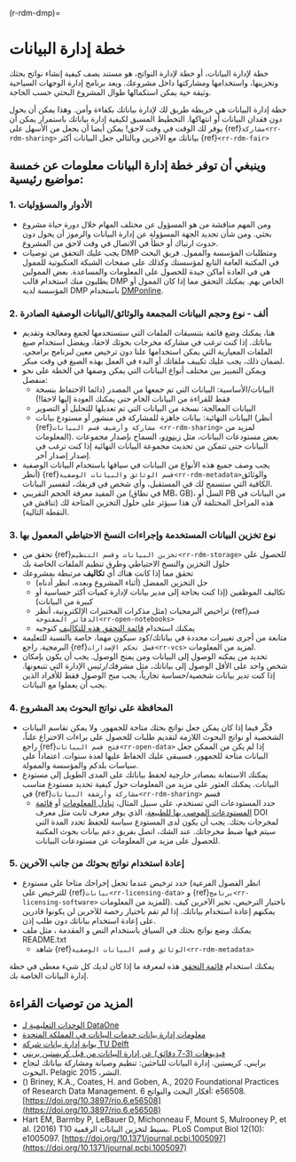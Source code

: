 (r-rdm-dmp)=
# خطة إدارة البيانات

خطة لإدارة البيانات، أو خطة لإدارة النواتج، هو مستند يصف كيفية إنشاء نواتج بحثك وتخزينها، واستخدامها ومشاركتها داخل مشروعك. ويعد برنامج إدارة الوجهات السياحية وثيقة حية يمكن استكمالها طوال المشروع البحثي حسب الحاجة.

خطة إدارة البيانات هي خريطة طريق لك لإدارة بياناتك بكفاءة وأمن. وهذا يمكن أن يحول دون فقدان البيانات أو انتهاكها. التخطيط المسبق لكيفية إدارة بياناتك باستمرار يمكن أن يوفر لك الوقت في وقت لاحق! يمكن أيضا أن يجعل من الأسهل على {ref}`مشاركة<rr-rdm-sharing>` بياناتك مع الآخرين وبالتالي جعل البيانات أكثر {ref}`<rr-rdm-fair>`

## وينبغي أن توفر خطة إدارة البيانات معلومات عن خمسة مواضيع رئيسية:

### 1. الأدوار والمسؤوليات
* ومن المهم مناقشة من هو المسؤول عن مختلف المهام خلال دورة حياة مشروع بحثي. ومن شأن تحديد الجهة المسؤولة عن إدارة البيانات والرموز أن يحول دون حدوث ارتباك أو خطأ في الاتصال في وقت لاحق من المشروع.
* يجب عليك التحقق من توصيات DMP ومتطلبات المؤسسة والممول. فريق البحث في المكتبة العامة التابع لمؤسستك وكذلك على صفحات الشبكة العنكبوتية للممول هي في العادة أماكن جيدة للحصول على المعلومات والمساعدة. بعض الممولين يطلبون منك استخدام قالب DMP الخاص بهم. يمكنك التحقق مما إذا كان الممول أو المؤسسة لديه DMP باستخدام [DMPonline](https://dmponline.dcc.ac.uk/).

### 2. ألف - نوع وحجم البيانات المجمعة والوثائق/البيانات الوصفية الصادرة
* هنا، يمكنك وضع قائمة بتنسيقات الملفات التي ستستخدمها لجمع ومعالجة وتقديم بياناتك. إذا كنت ترغب في مشاركة مخرجات بحوثك لاحقا، ويفضل استخدام صيغ الملفات المعيارية التي يمكن استخدامها علنا دون ترخيص معين لبرنامج برامجي. لضمان ذلك، يجب عليك تكييف ملفاتك أو البدء في العمل بهذه الصيغ في وقت مبكر.
* ويمكن التمييز بين مختلف أنواع البيانات التي يمكن وصفها في الخطة على نحو منفصل:
    * البيانات/الأساسية: البيانات التي تم جمعها من المصدر (دائما الاحتفاظ بنسخة فقط للقراءة من البيانات الخام حتى يمكنك العودة إليها لاحقا!)
    * البيانات المعالجة: نسخة من البيانات التي تم تعديلها للتحليل أو التصوير
    * البيانات النهائية: بيانات جاهزة للمشاركة في منشور أو مستودع بيانات (أنظر {ref}`مشاركة وأرشيف قسم البيانات <rr-rdm-sharing>` لمزيد من المعلومات). بعض مستودعات البيانات، مثل [زينودو](https://zenodo.org/)، السماح بإصدار مجموعات البيانات حتى تتمكن من تحديث مجموعة البيانات النهائية إذا كنت ترغب في إصدار إصدار آخر.
* يجب وصف جميع هذه الأنواع من البيانات في سياقها باستخدام البيانات الوصفية (أنظر {ref}`قسم الوثائق والبيانات الوصفية<rr-rdm-metadata>`والوثائق الكافية التي ستسمح لك في المستقبل، وأي شخص في فريقك، لتفسير البيانات.
* من المفيد معرفة الحجم التقريبي (في نطاق MB، GB)، السل أو PB من البيانات في هذه المراحل المختلفة لأن هذا سيؤثر على حلول التخزين المتاحة لك (تناقش في النقطة التالية).

### 3. نوع تخزين البيانات المستخدمة وإجراءات النسخ الاحتياطي المعمول بها
* تحقق من {ref}`تخزين البيانات وقسم التنظيم<rr-rdm-storage>` للحصول على حلول التخزين والنسخ الاحتياطي وطرق تنظيم الملفات الخاصة بك
* تحقق مما إذا كانت هناك أي **تكاليف** مرتبطة بمشروعك
    * حل التخزين المفضل (أثناء المشروع وبعده، انظر أدناه)
    * تكاليف الموظفين (إذا كنت بحاجة إلى مدير بيانات لإدارة كميات أكثر حساسية أو كبيرة من البيانات)
    * تراخيص البرمجيات (مثل مذكرات المختبرات الإلكترونية، أنظر {ref}`قسم الدفاتر المفتوحة<rr-open-notebooks>`
    * يمكنك استخدام [قائمة التحقق هذه للتكاليف](https://www.ukdataservice.ac.uk/media/622368/costingtool.pdf) كتوجيه
* متابعة من أجرى تغييرات محددة في بياناتك/كود سيكون مهما، خاصة بالنسبة للتعليمة البرمجية. راجع {ref}`فصل تحكم الإصدارات<rr-vcs>` لمزيد من المعلومات.
* تحديد من يمكنه الوصول إلى البيانات ومن يمنح الوصول. يجب أن يكون بإمكان شخص واحد على الأقل الوصول إلى بياناتك، مثل مشرفك/رئيس الإدارة التي تتبعونها. إذا كنت تدير بيانات شخصية/حساسة تجارياً، يجب منح الوصول فقط للأفراد الذين يجب أن يعملوا مع البيانات.

### 4. المحافظة على نواتج البحوث بعد المشروع
* فكّر فيما إذا كان يمكن جعل نواتج بحثك متاحة للجمهور. ولا يمكن تقاسم البيانات الشخصية أو نواتج البحوث اللازمة لتقديم طلبات للحصول على براءات الاختراع علناً، راجع {ref}`فتح قسم البيانات<rr-open-data>` إذا لم يكن من الممكن جعل البيانات متاحة للجمهور، فسيبقى عليك الحفاظ عليها لعدة سنوات. اعتماداً على سياسات بلدكم والمؤسسة والممولة.
* يمكنك الاستعانة بمصادر خارجية لحفظ بياناتك على المدى الطويل إلى مستودع البيانات. يمكنك العثور على مزيد من المعلومات حول كيفية تحديد مستودع مناسب في {ref}`مشاركة وأرشفة البيانات<rr-rdm-sharing>` قسم
    * حدد المستودعات التي تستخدم، على سبيل المثال، [تبادل المعلومات](https://fairsharing.org/) أو [قائمة المستودعات الموصى بها للطبيعة](https://www.springernature.com/gp/authors/research-data-policy/repositories/12327124)، الذي يوفر معرف ثابت مثل معرف DOI لمخرجات بحثك. يجب أن يكون لدى المستودع سياسة للحفظ تحدد المدة التي سيتم فيها ضبط مخرجاتك. عند الشك، اتصل بفريق دعم بيانات بحوث المكتبة للحصول على مزيد من المعلومات عن مستودعات البيانات.

### 5. إعادة استخدام نواتج بحوثك من جانب الآخرين
* حدد ترخيص عندما تجعل إخراجك متاحا على مستودع (انظر الفصول الفرعية للترخيص على {ref}`بيانات<rr-licensing-data>` و {ref}`برنامج<rr-licensing-software>` للمزيد من المعلومات). باختيار الترخيص، تخبر الآخرين كيف يمكنهم إعادة استخدام بياناتك. إذا لم تقم باختيار رخصة للآخرين لن يكونوا قادرين على إعادة استخدام بياناتك دون طلب إذن.
* يمكنك وضع نواتج بحثك في السياق باستخدام النص و المقدمة ، مثل ملف README.txt
    * شاهد {ref}`الوثائق وقسم البيانات الوصفية<rr-rdm-metadata>`

يمكنك استخدام [قائمة التحقق](https://ukdataservice.ac.uk/learning-hub/research-data-management/plan-to-share/checklist/) هذه لمعرفة ما إذا كان لديك كل شيء مغطى في خطة إدارة البيانات الخاصة بك.

## المزيد من توصيات القراءة

- [الوحدات التعليمية لـ DataOne](https://www.dataone.org/education-modules)
- [معلومات إدارة بيانات خدمات البيانات في المملكة المتحدة](https://ukdataservice.ac.uk/learning-hub/research-data-management/)
- [بوابة إدارة بيانات شركة TU Delft](https://www.tudelft.nl/en/library/research-data-management)
- [فيديوهات (3-7 دقائق) عن إدارة البيانات من قبل كريستين بريني](https://www.youtube.com/watch?v=K5_ocBG5xek&list=PLEor4jq8YPgK_sgEiAcpHZLw-62mufXus)
- برايني، كريستين. إدارة البيانات للباحثين: تنظيم وصيانة ومشاركة بياناتك لنجاح البحوث، Pelagic النشر، 2015.
- () Briney, K.A., Coates, H. and Goben, A., 2020 Foundational Practices of Research Data Management. أفكار البحث والنواتج 6: e56508. [https://doi.org/10.3897/rio.6.e56508](https://doi.org/10.3897/rio.6.e56508)
- Hart EM, Barmby P, LeBauer D, Michonneau F, Mount S, Mulrooney P, et al. (2016) T10 بسيط لتخزين البيانات الرقمية. PLoS Comput Biol 12(10): e1005097. [https://doi.org/10.1371/journal.pcbi.1005097](https://doi.org/10.1371/journal.pcbi.1005097)
